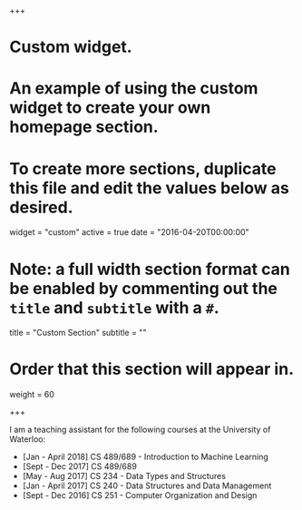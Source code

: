 +++
# Custom widget.
# An example of using the custom widget to create your own homepage section.
# To create more sections, duplicate this file and edit the values below as desired.
widget = "custom"
active = true
date = "2016-04-20T00:00:00"

# Note: a full width section format can be enabled by commenting out the `title` and `subtitle` with a `#`.
title = "Custom Section"
subtitle = ""

# Order that this section will appear in.
weight = 60

+++

<!-- This is an example of using the *custom* widget to create your own homepage section.

To remove this section, either delete `content/home/teaching.md` or edit the frontmatter of the file to deactivate the widget by setting `active = false`. -->

I am a teaching assistant for the following courses at the University of Waterloo:

- [Jan - April 2018] CS 489/689 - Introduction to Machine Learning
- [Sept - Dec 2017] CS 489/689
- [May - Aug 2017] CS 234 - Data Types and Structures
- [Jan - April 2017] CS 240 - Data Structures and Data Management
- [Sept - Dec 2016] CS 251 - Computer Organization and Design
